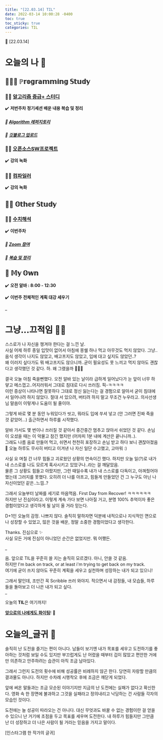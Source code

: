 ```yaml
---
title: "[22.03.14] TIL"
date: 2022-03-14 10:00:28 -0400
toc: true
toc_sticky: true
categories: TIL
---
```



📝 [22.03.14]

# 오늘의 나 💭

## 👩🏻‍💻 ℙ𝕣𝕠𝕘𝕣𝕒𝕞𝕞𝕚𝕟𝕘 𝕊𝕥𝕦𝕕𝕪

### ☝🏻 <u>알고리즘 중급+ 스터디</u>

✔️ **저번주차 정기세션 배운 내용 복습 및 정리**

##### 📑 **<u>Algorithm 레퍼지토리</u>** 

##### 📑 **<u>깃블로그 업로드</u>**


### ☝🏻 <u>오픈소스SW프로젝트</u>

✔️ **강의 녹화**


### ☝🏻 <u>컴파일러</u>

✔️ **강의 녹화**


## 😶‍🌫️ 𝕆𝕥𝕙𝕖𝕣 𝕊𝕥𝕦𝕕𝕪  

### ☝🏻 <u>수치해석</u>

✔️ **이번주차**

##### 📑 **<u>Zoom 참여</u>** 

##### 📑 **<u>복습 및 정리</u>**



## 🌝 𝕄𝕪 𝕆𝕨𝕟           

✔️ **오전 알바 : 8:00 - 12:30**      

✔️ **이번주 전체적인 계획 대강 세우기** 

_
  
# 그냥...끄적임 ✍🏻

스스로가 나 자신을 챙겨야 한다는 걸 느낀 날.    
사실 어제 하루 종일 입맛이 없어서 아침에 몽쉘 하나 먹고 아무것도 먹지 않았다. 그냥..음식 생각이 나지도 않았고, 배고프지도 않았고, 입에 대고 싶지도 않았던..?              
왜 이러지 싶다가도 뭐 배고프지도 않으니까..굳이 필요성도 못 느끼고 먹지 않아도 괜찮다고 생각했던 것 같다. 하. 왜 그랬을까 🤦🏻‍♀️       

결국 오늘 아침 죽을뻔했다. 오전 알바 있는 날이라 급하게 일어났다가 눈 앞이 너무 하얗고 메스껍고..어지러워서 그대로 침대로 다시 쓰러짐. 픽-ㅋㅋㅋㅋ  
이런 증상이 나타나면 잘못하다 그대로 정신 잃는다는 걸 경험으로 알아서 굳이 침대에서 일어나려 하지 않았다. 절대 서 있으려, 버티려 하지 말고 무조건 누우라고. 의사선생님 말씀이 이렇게나 도움이 될 줄이야.       

그렇게 바로 몇 분 동안 누워있다가 씻고, 뭐라도 입에 쑤셔 넣고 (안 그러면 진짜 죽을 것 같았어...) 출근하면서 하루를 시작했다.       

알바 가서도 몇 번이나 쓰러질 것 같아서 중간중간 멈추고 앉아서 쉬었던 것 같다. 손님이 오셨을 때는 이 악물고 참긴 했지만 (어차피 1분 내에 계산은 끝나니까..).    
그래도 나름 음료 만들어 먹고, 쉬면서 천천히 포장하고 손님 받고 하다 보니 괜찮아졌음 🌝 오늘 하루도 무사히 버티고 이겨낸 나 자신 일단 수고했고, 고마워 :)       

사실 요 며칠 간 너무 힘들고 괴로웠던 상황의 연속이긴 했다. 하지만 오늘 일(?)로 내가 내 스스로를 나도 모르게 혹사시키고 있었구나..라는 걸 깨달았음.     
물론 그 상황도 힘들고 아팠지만, 그런 때일수록 내가 내 스스로를 다독이고, 아껴줬어야 했는데 그러지를 못했다. 오히려 더 나를 아프고, 힘들게 만들었던 건 그 누구도 아닌 나 자신이었던 같은..느낌..?      

그래서 오늘부터 날짜를 세기로 마음먹음. First Day from Recover! ㅋㅋㅋㅋㅋㅋ     
하지만 난 진심이라고. 이렇게 계속 가다 보면 나아질 거고, 분명 100% 추억이자 좋은 경험이었다고 생각하게 될 날이 올 거라 믿는다.      

D+1인 오늘의 감정. 나쁘지 않다. 솔직히 말하자면 덕분에 내적으로나 지식적인 면으로나 성장할 수 있었고, 많은 것을 배운, 정말 소중한 경험이었다고 생각한다.       

Thanks. 진심으로 ✨     
사실 모든 거에 진심이 아니었던 순간은 없었지만. 뭐 어쨌든.     

_

음. 앞으로 TIL을 꾸준히 쓸 지는 솔직히 모르겠다. 아니, 안쓸 것 같음.     
하지만 I'm back on track, or at least i'm trying to get back on my track.      
여기에 굳이 쓰지 않아도 꾸준히 계획을 세우고 실천하며 성장하는 내가 되고 있으니!     

그래서 말인데, 조만간 꼭 Scribble 쓰러 와야지. 적으면서 내 감정들, 내 모습들, 하루들을 돌아보고 더 나은 내가 되고 싶다.    
_



<div class="notice--primary" markdown="1">
오늘의 <strong>TIL</strong>은 여기까지!     
      
<strong><u>앞으로의 나에게도 화이팅</u></strong>! 🌸 
</div>



# 오늘의_글귀 📄

<div class="notice--primary" markdown="1">
솔직히 난 도전을 즐기는 편이 아니다. 남들이 보기엔 내가 목표를 세우고 도전하기를 좋아하는 것처럼 보일 수도 있지만 부끄럽게도 난 어렸을 때부터 겁이 많았고 편안한 거에만 의존하고 안주하려는 습관이 아직 조금 남아있다.     
	
그래서 그런지 도전의 횟수에 비해 성공률은 비례하지 않곤 한다. 당연히 자랑할 만큼의 결과물도 아니다. 하지만 수차례 시행착오 후에 조금은 깨닫게 되었다.    
	
앞에 써온 말들과는 조금 모순된 이야기지만 지금의 난 도전에는 실패가 없다고 확신한다. 영화 속 한 장면에 불과하고 그것을 실패라고 정의내리고 낙담하는 건 사람들 각자의 모습인 것이다.    
	
도전에는 늘 성공이 따라오는 건 아니다. 대신 무엇과도 바꿀 수 없는 경험이란 걸 얻을 수 있으니 난 거기에 초점을 두고 목표를 세우며 도전한다. 내 하루가 힘들지만 그만큼 난 더 성장하고 더 나은 사람이 될 거라는 믿음을 가지고 말이다.    
	
[인스타그램 한 작가의 글귀]  
</div>

